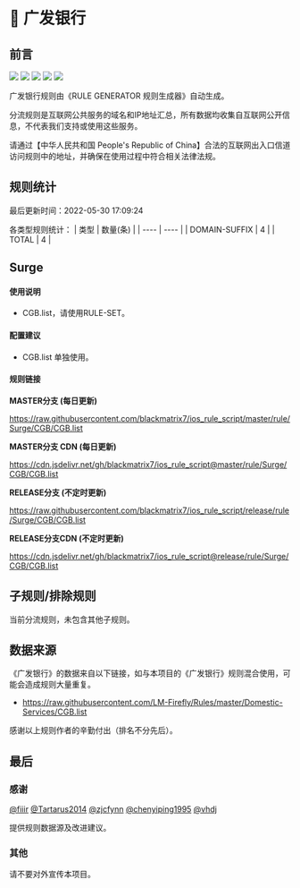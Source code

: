 # 🧸 广发银行

## 前言

![](https://shields.io/badge/-移除重复规则-ff69b4) ![](https://shields.io/badge/-DOMAIN与DOMAIN--SUFFIX合并-green) ![](https://shields.io/badge/-DOMAIN--SUFFIX间合并-critical) ![](https://shields.io/badge/-DOMAIN--SUFFIX与DOMAIN--KEYWORD合并-blue) ![](https://shields.io/badge/-IP--CIDR(6)合并-blueviolet) 

广发银行规则由《RULE GENERATOR 规则生成器》自动生成。

分流规则是互联网公共服务的域名和IP地址汇总，所有数据均收集自互联网公开信息，不代表我们支持或使用这些服务。

请通过【中华人民共和国 People's Republic of China】合法的互联网出入口信道访问规则中的地址，并确保在使用过程中符合相关法律法规。

## 规则统计

最后更新时间：2022-05-30 17:09:24

各类型规则统计：
| 类型 | 数量(条)  | 
| ---- | ----  |
| DOMAIN-SUFFIX | 4  | 
| TOTAL | 4  | 


## Surge 

#### 使用说明
- CGB.list，请使用RULE-SET。

#### 配置建议
- CGB.list 单独使用。

#### 规则链接
**MASTER分支 (每日更新)**

https://raw.githubusercontent.com/blackmatrix7/ios_rule_script/master/rule/Surge/CGB/CGB.list

**MASTER分支 CDN (每日更新)**

https://cdn.jsdelivr.net/gh/blackmatrix7/ios_rule_script@master/rule/Surge/CGB/CGB.list

**RELEASE分支 (不定时更新)**

https://raw.githubusercontent.com/blackmatrix7/ios_rule_script/release/rule/Surge/CGB/CGB.list

**RELEASE分支CDN (不定时更新)**

https://cdn.jsdelivr.net/gh/blackmatrix7/ios_rule_script@release/rule/Surge/CGB/CGB.list

## 子规则/排除规则


当前分流规则，未包含其他子规则。

## 数据来源

《广发银行》的数据来自以下链接，如与本项目的《广发银行》规则混合使用，可能会造成规则大量重复。

- https://raw.githubusercontent.com/LM-Firefly/Rules/master/Domestic-Services/CGB.list


感谢以上规则作者的辛勤付出（排名不分先后）。

## 最后

### 感谢

[@fiiir](https://github.com/fiiir) [@Tartarus2014](https://github.com/Tartarus2014) [@zjcfynn](https://github.com/zjcfynn) [@chenyiping1995](https://github.com/chenyiping1995) [@vhdj](https://github.com/vhdj)

提供规则数据源及改进建议。

### 其他

请不要对外宣传本项目。